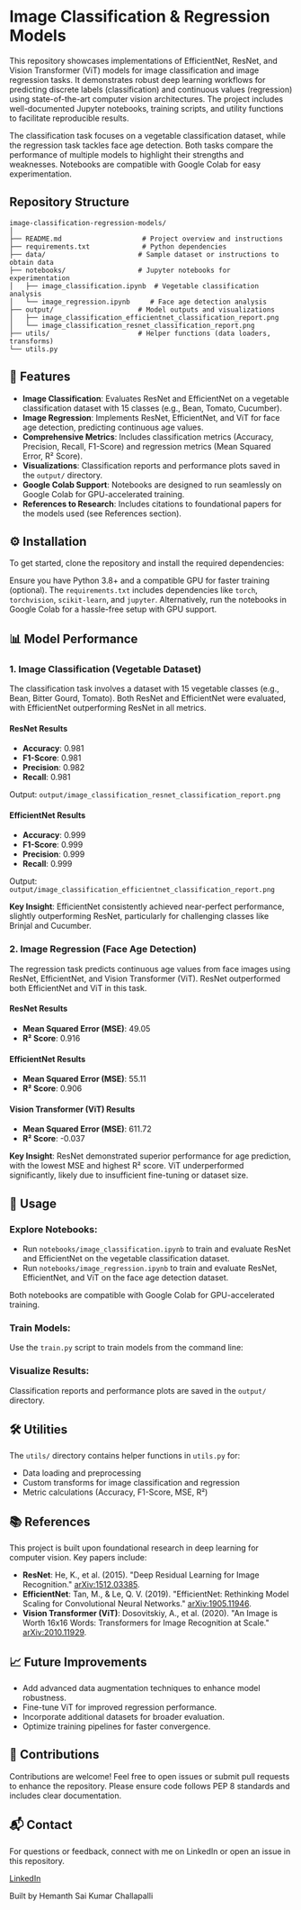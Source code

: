 # Image Classification & Regression Models

This repository showcases implementations of EfficientNet, ResNet, and Vision Transformer (ViT) models for image classification and image regression tasks. It demonstrates robust deep learning workflows for predicting discrete labels (classification) and continuous values (regression) using state-of-the-art computer vision architectures. The project includes well-documented Jupyter notebooks, training scripts, and utility functions to facilitate reproducible results.

The classification task focuses on a vegetable classification dataset, while the regression task tackles face age detection. Both tasks compare the performance of multiple models to highlight their strengths and weaknesses. Notebooks are compatible with Google Colab for easy experimentation.

## Repository Structure


    image-classification-regression-models/
    │
    ├── README.md                    # Project overview and instructions
    ├── requirements.txt             # Python dependencies
    ├── data/                       # Sample dataset or instructions to obtain data
    ├── notebooks/                  # Jupyter notebooks for experimentation
    │   ├── image_classification.ipynb  # Vegetable classification analysis
    │   └── image_regression.ipynb     # Face age detection analysis
    ├── output/                     # Model outputs and visualizations
    │   ├── image_classification_efficientnet_classification_report.png
    │   └── image_classification_resnet_classification_report.png
    ├── utils/                      # Helper functions (data loaders, transforms)
    └── utils.py                  


## 🚀 Features

- **Image Classification**: Evaluates ResNet and EfficientNet on a vegetable classification dataset with 15 classes (e.g., Bean, Tomato, Cucumber).
- **Image Regression**: Implements ResNet, EfficientNet, and ViT for face age detection, predicting continuous age values.
- **Comprehensive Metrics**: Includes classification metrics (Accuracy, Precision, Recall, F1-Score) and regression metrics (Mean Squared Error, R² Score).
- **Visualizations**: Classification reports and performance plots saved in the `output/` directory.
- **Google Colab Support**: Notebooks are designed to run seamlessly on Google Colab for GPU-accelerated training.
- **References to Research**: Includes citations to foundational papers for the models used (see References section).

## ⚙️ Installation

To get started, clone the repository and install the required dependencies:



Ensure you have Python 3.8+ and a compatible GPU for faster training (optional). The `requirements.txt` includes dependencies like `torch`, `torchvision`, `scikit-learn`, and `jupyter`. Alternatively, run the notebooks in Google Colab for a hassle-free setup with GPU support.

## 📊 Model Performance

### 1. Image Classification (Vegetable Dataset)

The classification task involves a dataset with 15 vegetable classes (e.g., Bean, Bitter Gourd, Tomato). Both ResNet and EfficientNet were evaluated, with EfficientNet outperforming ResNet in all metrics.

#### ResNet Results

- **Accuracy**: 0.981
- **F1-Score**: 0.981
- **Precision**: 0.982
- **Recall**: 0.981

Output: `output/image_classification_resnet_classification_report.png`

#### EfficientNet Results

- **Accuracy**: 0.999
- **F1-Score**: 0.999
- **Precision**: 0.999
- **Recall**: 0.999

Output: `output/image_classification_efficientnet_classification_report.png`

**Key Insight**: EfficientNet consistently achieved near-perfect performance, slightly outperforming ResNet, particularly for challenging classes like Brinjal and Cucumber.

### 2. Image Regression (Face Age Detection)

The regression task predicts continuous age values from face images using ResNet, EfficientNet, and Vision Transformer (ViT). ResNet outperformed both EfficientNet and ViT in this task.

#### ResNet Results

- **Mean Squared Error (MSE)**: 49.05
- **R² Score**: 0.916

#### EfficientNet Results

- **Mean Squared Error (MSE)**: 55.11
- **R² Score**: 0.906

#### Vision Transformer (ViT) Results

- **Mean Squared Error (MSE)**: 611.72
- **R² Score**: -0.037

**Key Insight**: ResNet demonstrated superior performance for age prediction, with the lowest MSE and highest R² score. ViT underperformed significantly, likely due to insufficient fine-tuning or dataset size.

## 📓 Usage

### Explore Notebooks:

- Run `notebooks/image_classification.ipynb` to train and evaluate ResNet and EfficientNet on the vegetable classification dataset.
- Run `notebooks/image_regression.ipynb` to train and evaluate ResNet, EfficientNet, and ViT on the face age detection dataset.

Both notebooks are compatible with Google Colab for GPU-accelerated training.

### Train Models:

Use the `train.py` script to train models from the command line:


### Visualize Results:

Classification reports and performance plots are saved in the `output/` directory.

## 🛠️ Utilities

The `utils/` directory contains helper functions in `utils.py` for:

- Data loading and preprocessing
- Custom transforms for image classification and regression
- Metric calculations (Accuracy, F1-Score, MSE, R²)

## 📚 References

This project is built upon foundational research in deep learning for computer vision. Key papers include:

- **ResNet**: He, K., et al. (2015). "Deep Residual Learning for Image Recognition." [arXiv:1512.03385](https://arxiv.org/abs/1512.03385).
- **EfficientNet**: Tan, M., & Le, Q. V. (2019). "EfficientNet: Rethinking Model Scaling for Convolutional Neural Networks." [arXiv:1905.11946](https://arxiv.org/abs/1905.11946).
- **Vision Transformer (ViT)**: Dosovitskiy, A., et al. (2020). "An Image is Worth 16x16 Words: Transformers for Image Recognition at Scale." [arXiv:2010.11929](https://arxiv.org/abs/2010.11929).

## 📈 Future Improvements

- Add advanced data augmentation techniques to enhance model robustness.
- Fine-tune ViT for improved regression performance.
- Incorporate additional datasets for broader evaluation.
- Optimize training pipelines for faster convergence.

## 🙌 Contributions

Contributions are welcome! Feel free to open issues or submit pull requests to enhance the repository. Please ensure code follows PEP 8 standards and includes clear documentation.

## 📬 Contact

For questions or feedback, connect with me on LinkedIn or open an issue in this repository.

[LinkedIn](https://www.linkedin.com/in/challapalli-hemanth-sai-kumar-7595931b0/)

Built by Hemanth Sai Kumar Challapalli